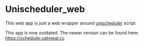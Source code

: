 # Unischeduler_web

This web app is just a web wrapper around [unischeduler](https://github.com/Ovsyanka83/unischeduler) script

This app is now outdated. The newer version can be found here: https://scheduler.oatmeal.cc

